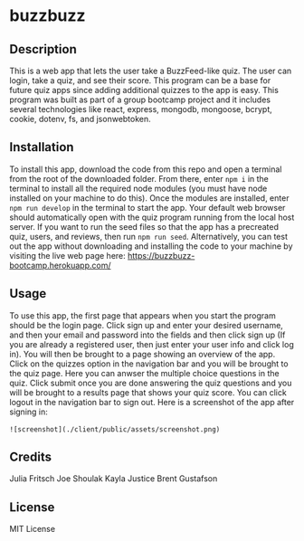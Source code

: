 # buzzbuzz

## Description

This is a web app that lets the user take a BuzzFeed-like quiz. The user can login, take a quiz, and see their score. This program can be a base for future quiz apps since adding 
additional quizzes to the app is easy. This program was built as part of a group bootcamp project and it includes several technologies like react, express, mongodb, mongoose,
bcrypt, cookie, dotenv, fs, and jsonwebtoken.

## Installation

To install this app, download the code from this repo and open a terminal from the root of the downloaded folder. From there, enter ```npm i``` in the terminal to install all the 
required node modules (you must have node installed on your machine to do this). Once the modules are installed, enter ```npm run develop``` in the terminal to start the app. Your
default web browser should automatically open with the quiz program running from the local host server. If you want to run the seed files so that the app has a precreated quiz,
users, and reviews, then run ```npm run seed```. Alternatively, you can test out the app without downloading and installing the code to your machine by visiting the live web page 
here: https://buzzbuzz-bootcamp.herokuapp.com/

## Usage

To use this app, the first page that appears when you start the program should be the login page. Click sign up and enter your desired username, and then your email and password into the fields and then click sign up (If you are already a registered user, then just enter your user info and click log in). You will then be brought to a page showing an overview of the app. Click on the quizzes option in the navigation bar and you will be brought to the quiz page. Here you can anwser the multiple choice questions in the quiz. Click submit once you are done answering the quiz questions and you will be brought
to a results page that shows your quiz score. You can click logout in the navigation bar to sign out. Here is a screenshot of the app after signing in:

    ![screenshot](./client/public/assets/screenshot.png)

## Credits

Julia Fritsch
Joe Shoulak
Kayla Justice
Brent Gustafson

## License

MIT License
